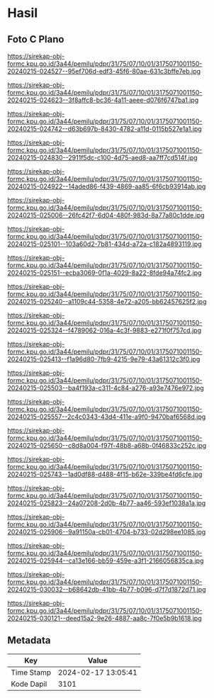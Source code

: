 # Hasil

## Foto C Plano

https://sirekap-obj-formc.kpu.go.id/3a44/pemilu/pdpr/31/75/07/10/01/3175071001150-20240215-024527--95ef706d-edf3-45f6-80ae-631c3bffe7eb.jpg

https://sirekap-obj-formc.kpu.go.id/3a44/pemilu/pdpr/31/75/07/10/01/3175071001150-20240215-024623--3f8affc8-bc36-4a11-aeee-d076f6747ba1.jpg

https://sirekap-obj-formc.kpu.go.id/3a44/pemilu/pdpr/31/75/07/10/01/3175071001150-20240215-024742--d63b697b-8430-4782-a11d-0115b527e1a1.jpg

https://sirekap-obj-formc.kpu.go.id/3a44/pemilu/pdpr/31/75/07/10/01/3175071001150-20240215-024830--2911f5dc-c100-4d75-aed8-aa7ff7cd514f.jpg

https://sirekap-obj-formc.kpu.go.id/3a44/pemilu/pdpr/31/75/07/10/01/3175071001150-20240215-024922--14aded86-f439-4869-aa85-6f6cb93914ab.jpg

https://sirekap-obj-formc.kpu.go.id/3a44/pemilu/pdpr/31/75/07/10/01/3175071001150-20240215-025006--26fc42f7-6d04-480f-983d-8a77a80c1dde.jpg

https://sirekap-obj-formc.kpu.go.id/3a44/pemilu/pdpr/31/75/07/10/01/3175071001150-20240215-025101--103a60d2-7b81-434d-a72a-c182a4893119.jpg

https://sirekap-obj-formc.kpu.go.id/3a44/pemilu/pdpr/31/75/07/10/01/3175071001150-20240215-025151--ecba3069-0f1a-4029-8a22-8fde94a74fc2.jpg

https://sirekap-obj-formc.kpu.go.id/3a44/pemilu/pdpr/31/75/07/10/01/3175071001150-20240215-025240--a1109c44-5358-4e72-a205-bb62457625f2.jpg

https://sirekap-obj-formc.kpu.go.id/3a44/pemilu/pdpr/31/75/07/10/01/3175071001150-20240215-025324--f4789062-016a-4c3f-9883-e271f0f757cd.jpg

https://sirekap-obj-formc.kpu.go.id/3a44/pemilu/pdpr/31/75/07/10/01/3175071001150-20240215-025413--f1a96d80-7fb9-4215-9e79-43a61312c3f0.jpg

https://sirekap-obj-formc.kpu.go.id/3a44/pemilu/pdpr/31/75/07/10/01/3175071001150-20240215-025503--ba4f193a-c311-4c84-a276-a93e7476e972.jpg

https://sirekap-obj-formc.kpu.go.id/3a44/pemilu/pdpr/31/75/07/10/01/3175071001150-20240215-025557--2c4c0343-43d4-411e-a9f0-9470baf6568d.jpg

https://sirekap-obj-formc.kpu.go.id/3a44/pemilu/pdpr/31/75/07/10/01/3175071001150-20240215-025650--c8d8a004-f97f-48b8-a68b-0f46833c252c.jpg

https://sirekap-obj-formc.kpu.go.id/3a44/pemilu/pdpr/31/75/07/10/01/3175071001150-20240215-025743--1ad0df88-d488-4f15-b62e-339be4fd6cfe.jpg

https://sirekap-obj-formc.kpu.go.id/3a44/pemilu/pdpr/31/75/07/10/01/3175071001150-20240215-025823--24a07208-2d0b-4b77-aa46-593ef1038a1a.jpg

https://sirekap-obj-formc.kpu.go.id/3a44/pemilu/pdpr/31/75/07/10/01/3175071001150-20240215-025906--9a91150a-cb01-4704-b733-02d298ee1085.jpg

https://sirekap-obj-formc.kpu.go.id/3a44/pemilu/pdpr/31/75/07/10/01/3175071001150-20240215-025944--ca13e166-bb59-459e-a3f1-2166056835ca.jpg

https://sirekap-obj-formc.kpu.go.id/3a44/pemilu/pdpr/31/75/07/10/01/3175071001150-20240215-030032--b68642db-41bb-4b77-b096-d7f7d1872d71.jpg

https://sirekap-obj-formc.kpu.go.id/3a44/pemilu/pdpr/31/75/07/10/01/3175071001150-20240215-030121--deed15a2-9e26-4887-aa8c-7f0e5b9b1618.jpg


## Metadata

| Key        | Value               |
| ---------- | ------------------- |
| Time Stamp | 2024-02-17 13:05:41 |
| Kode Dapil | 3101                |



